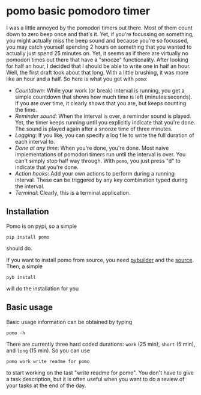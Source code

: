# pomo basic pomodoro timer

I was a little annoyed by the pomodori timers out there. Most of them count
down to zero beep once and that's it. Yet, if you're focussing on something,
you might actually miss the beep sound and because you're so focussed, you may
catch yourself spending 2 hours on something that you wanted to actually just
spend 25 minutes on. Yet, it seems as if there are virtually no pomodori times
out there that have a "snooze" functionality. After looking for half an hour, I
decided that I should be able to write one in half an hour. Well, the first
draft took about that long. With a little brushing, it was more like an hour
and a half. So here is what you get with `pomo`:

- *Countdown*: While your work (or break) interval is running, you get a simple
  countdown that shows how much time is left (minutes:seconds). If you are over
  time, it clearly shows that you are, but keeps counting the time.
- *Reminder sound*: When the interval is over, a reminder sound is played. Yet,
  the timer keeps running until you explicitly indicate that you're done. The
  sound is played again after a snooze time of three minutes.
- *Logging*: If you like, you can specify a log file to write the full duration
  of each interval to.
- *Done at any time*: When you're done, you're done. Most naive implementations
  of pomodori timers run until the interval is over. You can't simply stop half
  way through. With `pomo`, you just press "d" to indicate that you're done.
- *Action hooks*: Add your own actions to perform during a running interval.
  These can be triggered by any key combination typed during the interval.
- *Terminal*: Clearly, this is a terminal application.


## Installation

Pomo is on pypi, so a simple
```
pip install pomo
```
should do.

If you want to install pomo from source, you need [pybuilder](http://pybuilder.github.io/) and the [source](https://github.com/igordertigor/pomo). Then, a simple
```
pyb install
```
will do the installation for you


## Basic usage

Basic usage information can be obtained by typing
```
pomo -h
```
There are currently three hard coded durations: `work` (25 min), `short` (5 min), and `long` (15 min). So you can use
```
pomo work write readme for pomo
```
to start working on the tast "write readme for pomo". You don't have to give a
task description, but it is often useful when you want to do a review of your
tasks at the end of the day.
